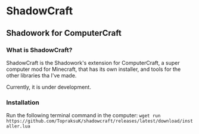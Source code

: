 # ShadowCraft
## Shadowork for ComputerCraft
### What is ShadowCraft?
ShadowCraft is the Shadowork's extension for ComputerCraft, a super computer mod for Minecraft, that has its own installer, and tools for the other libraries tha I've made.

Currently, it is under development.

### Installation
Run the following terminal command in the computer:
`wget run https://github.com/TopraksuK/shadowcraft/releases/latest/download/installer.lua`
